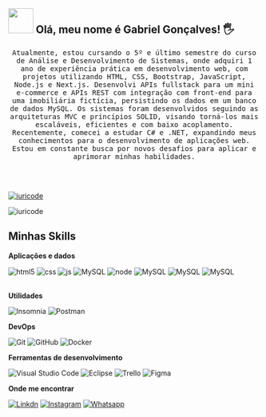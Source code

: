 ## <img src="https://raw.githubusercontent.com/alexnaiman/alexnaiman/master/resources/welcomeglitch.gif" width="50px" /> Olá, meu nome é Gabriel Gonçalves!  🖐️

<p align="center" >
   <samp>
      Atualmente, estou cursando o 5º e último semestre do curso de Análise e Desenvolvimento de Sistemas, onde adquiri 1 ano de experiência prática em desenvolvimento web, com projetos        utilizando HTML, CSS, Bootstrap, JavaScript, Node.js e Next.js.
   </samp>

   <samp>
   Desenvolvi APIs fullstack para um mini e-commerce e APIs REST com integração com front-end para uma imobiliária 
   fictícia, persistindo os dados em um banco de dados MySQL. Os sistemas foram desenvolvidos seguindo as arquiteturas 
   MVC e princípios SOLID, visando torná-los mais escaláveis, eficientes e com baixo acoplamento.
   </samp>

   <samp>
    Recentemente, comecei 
    a estudar C# e .NET, expandindo meus conhecimentos para o desenvolvimento de aplicações web. Estou em constante 
    busca por novos desafios para aplicar e aprimorar minhas habilidades.
   </samp>
</p>

<br/><br/>

[![iuricode](https://github-readme-stats.vercel.app/api?username=GabrielGoncalves0&theme=radical)](https://github.com/GabrielGoncalves0/GabrielGoncalves0)

![iuricode](https://github-readme-stats.vercel.app/api/top-langs/?username=GabrielGoncalves0&hide=html&layout=compact&theme=radical)

## Minhas Skills

**Aplicações e dados**

<div style="display: inline_block">
  <img align="center" alt="html5" src="https://img.shields.io/badge/HTML5-E34F26?style=for-the-badge&logo=html5&logoColor=white" />
  <img align="center" alt="css" src="https://img.shields.io/badge/CSS3-1572B6?style=for-the-badge&logo=css3&logoColor=white" />
  <img align="center" alt="js" src="https://img.shields.io/badge/JavaScript-F7DF1E?style=for-the-badge&logo=javascript&logoColor=black" />
  <img align="center" alt="MySQL" src="https://img.shields.io/badge/MySQL-00000F?style=for-the-badge&logo=mysql&logoColor=white" />
  <img align="center" alt="node" src="https://img.shields.io/badge/Node.js-43853D?style=for-the-badge&logo=node.js&logoColor=white" />
  <img align="center" alt="MySQL" src="https://img.shields.io/badge/Next-black?style=for-the-badge&logo=next.js&logoColor=white" />
  <img align="center" alt="MySQL" src="https://img.shields.io/badge/C%23-239120?style=for-the-badge&logo=c-sharp&logoColor=white" />
  <img align="center" alt="MySQL" src="https://img.shields.io/badge/.NET-5C2D91?style=for-the-badge&logo=.net&logoColor=white" />
</div><br/>

**Utilidades**

![Insomnia](https://img.shields.io/badge/-Insomnia-333333?style=flat&logo=insomnia)
![Postman](https://img.shields.io/badge/-Postman-333333?style=flat&logo=postman)

**DevOps**

![Git](https://img.shields.io/badge/-Git-333333?style=flat&logo=git)
![GitHub](https://img.shields.io/badge/-GitHub-333333?style=flat&logo=github)
![Docker](https://img.shields.io/badge/-Docker-333333?style=flat&logo=docker)


**Ferramentas de desenvolvimento**

![Visual Studio Code](https://img.shields.io/badge/-Visual%20Studio%20Code-333333?style=flat&logo=visual-studio-code&logoColor=007ACC)
![Eclipse](https://img.shields.io/badge/-Eclipse-333333?style=flat&logo=eclipse-ide&logoColor=2C2255)
![Trello](https://img.shields.io/badge/-Trello-333333?style=flat&logo=trello&logoColor=007ACC)
![Figma](https://img.shields.io/badge/-Figma-333333?style=flat&logo=figma&logoColor=007ACC)

**Onde me encontrar**

[![Linkdn](https://img.shields.io/badge/LinkedIn-0077B5?style=for-the-badge&logo=linkedin&logoColor=white)](https://www.linkedin.com/in/gabrielgoncalves-desenvolvedor/)
[![Instagram](https://img.shields.io/badge/Instagram-E4405F?style=for-the-badge&logo=instagram&logoColor=white)](https://www.instagram.com/bie.gabriel1/)
[![Whatsapp](https://img.shields.io/badge/WhatsApp-25D366?style=for-the-badge&logo=whatsapp&logoColor=white)](https://wa.me/55189963509274)


